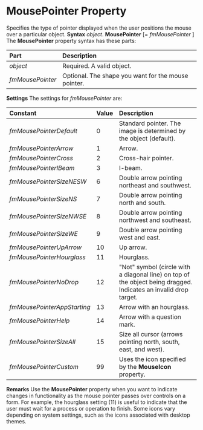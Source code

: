 
# MousePointer Property



Specifies the type of pointer displayed when the user positions the mouse over a particular object.
 **Syntax**
 _object_. **MousePointer** [= _fmMousePointer_ ]
The  **MousePointer** property syntax has these parts:


|**Part**|**Description**|
|:-----|:-----|
| _object_|Required. A valid object.|
| _fmMousePointer_|Optional. The shape you want for the mouse pointer.|
 **Settings**
The settings for  _fmMousePointer_ are:


|**Constant**|**Value**|**Description**|
|:-----|:-----|:-----|
| _fmMousePointerDefault_|0|Standard pointer. The image is determined by the object (default).|
| _fmMousePointerArrow_|1|Arrow.|
| _fmMousePointerCross_|2|Cross-hair pointer.|
| _fmMousePointerIBeam_|3|I-beam.|
| _fmMousePointerSizeNESW_|6|Double arrow pointing northeast and southwest.|
| _fmMousePointerSizeNS_|7|Double arrow pointing north and south.|
| _fmMousePointerSizeNWSE_|8|Double arrow pointing northwest and southeast.|
| _fmMousePointerSizeWE_|9|Double arrow pointing west and east.|
| _fmMousePointerUpArrow_|10|Up arrow.|
| _fmMousePointerHourglass_|11|Hourglass.|
| _fmMousePointerNoDrop_|12|"Not" symbol (circle with a diagonal line) on top of the object being dragged. Indicates an invalid drop target.|
| _fmMousePointerAppStarting_|13|Arrow with an hourglass.|
| _fmMousePointerHelp_|14|Arrow with a question mark.|
| _fmMousePointerSizeAll_|15|Size all cursor (arrows pointing north, south, east, and west).|
| _fmMousePointerCustom_|99|Uses the icon specified by the  **MouseIcon** property.|
 **Remarks**
Use the  **MousePointer** property when you want to indicate changes in functionality as the mouse pointer passes over controls on a form. For example, the hourglass setting (11) is useful to indicate that the user must wait for a process or operation to finish.
Some icons vary depending on system settings, such as the icons associated with desktop themes.
